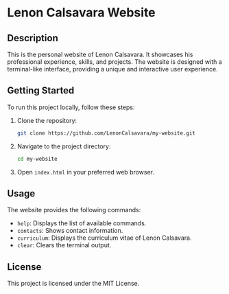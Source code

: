 # Lenon Calsavara Website

## Description
This is the personal website of Lenon Calsavara. It showcases his professional experience, skills, and projects. The website is designed with a terminal-like interface, providing a unique and interactive user experience.

## Getting Started
To run this project locally, follow these steps:

1. Clone the repository:
   ```bash
   git clone https://github.com/LenonCalsavara/my-website.git
   ```

2. Navigate to the project directory:
   ```bash
   cd my-website
   ```

3. Open `index.html` in your preferred web browser.

## Usage
The website provides the following commands:

- `help`: Displays the list of available commands.
- `contacts`: Shows contact information.
- `curriculum`: Displays the curriculum vitae of Lenon Calsavara.
- `clear`: Clears the terminal output.

## License
This project is licensed under the MIT License.
